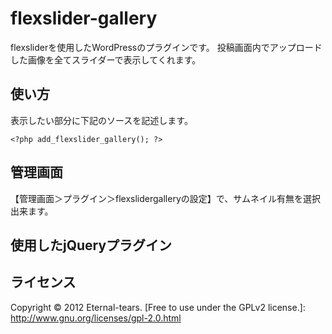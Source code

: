 flexslider-gallery
==================

flexsliderを使用したWordPressのプラグインです。
投稿画面内でアップロードした画像を全てスライダーで表示してくれます。

使い方
------
表示したい部分に下記のソースを記述します。

    <?php add_flexslider_gallery(); ?>

管理画面
------

【管理画面＞プラグイン＞flexslidergalleryの設定】で、サムネイル有無を選択出来ます。

使用したjQueryプラグイン
------

[jQuery FlexSlider v2.0]: http://www.woothemes.com/flexslider/

ライセンス
------

Copyright &copy; 2012 Eternal-tears.
[Free to use under the GPLv2 license.]: http://www.gnu.org/licenses/gpl-2.0.html

